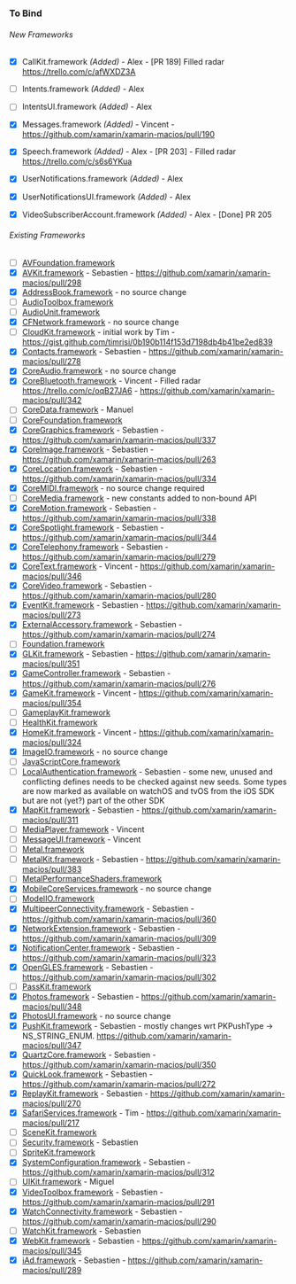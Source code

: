### To Bind
###### New Frameworks
- [X] CallKit.framework *(Added)* - Alex - [PR 189] Filled radar https://trello.com/c/afWXDZ3A
- [ ] Intents.framework *(Added)* - Alex
- [ ] IntentsUI.framework *(Added)* - Alex
- [X] Messages.framework *(Added)* - Vincent - https://github.com/xamarin/xamarin-macios/pull/190
- [X] Speech.framework *(Added)* - Alex - [PR 203] - Filled radar https://trello.com/c/s6s6YKua
- [X] UserNotifications.framework *(Added)* - Alex
- [X] UserNotificationsUI.framework *(Added)* - Alex
- [X] VideoSubscriberAccount.framework *(Added)* - Alex - [Done] PR 205


###### Existing Frameworks
- [ ] [AVFoundation.framework](https://github.com/xamarin/xamarin-macios/wiki/AVFoundation-iOS-Beta1)
- [X] [AVKit.framework](https://github.com/xamarin/xamarin-macios/wiki/AVKit-iOS-Beta1) - Sebastien - https://github.com/xamarin/xamarin-macios/pull/298
- [X] [AddressBook.framework](https://github.com/xamarin/xamarin-macios/wiki/AddressBook-iOS-Beta1) - no source change
- [ ] [AudioToolbox.framework](https://github.com/xamarin/xamarin-macios/wiki/AudioToolbox-iOS-Beta1)
- [ ] [AudioUnit.framework](https://github.com/xamarin/xamarin-macios/wiki/AudioUnit-iOS-Beta1)
- [X] [CFNetwork.framework](https://github.com/xamarin/xamarin-macios/wiki/CFNetwork-iOS-Beta1) - no source change
- [ ] [CloudKit.framework](https://github.com/xamarin/xamarin-macios/wiki/CloudKit-iOS-Beta1) - initial work by Tim - https://gist.github.com/timrisi/0b190b114f153d7198db4b41be2ed839
- [X] [Contacts.framework](https://github.com/xamarin/xamarin-macios/wiki/Contacts-iOS-Beta1) - Sebastien - https://github.com/xamarin/xamarin-macios/pull/278
- [X] [CoreAudio.framework](https://github.com/xamarin/xamarin-macios/wiki/CoreAudio-iOS-Beta1) - no source change
- [X] [CoreBluetooth.framework](https://github.com/xamarin/xamarin-macios/wiki/CoreBluetooth-iOS-Beta1) - Vincent - Filled radar https://trello.com/c/oqB27JA6 - https://github.com/xamarin/xamarin-macios/pull/342
- [ ] [CoreData.framework](https://github.com/xamarin/xamarin-macios/wiki/CoreData-iOS-Beta1) - Manuel
- [ ] [CoreFoundation.framework](https://github.com/xamarin/xamarin-macios/wiki/CoreFoundation-iOS-Beta1)
- [X] [CoreGraphics.framework](https://github.com/xamarin/xamarin-macios/wiki/CoreGraphics-iOS-Beta1) - Sebastien - https://github.com/xamarin/xamarin-macios/pull/337
- [X] [CoreImage.framework](https://github.com/xamarin/xamarin-macios/wiki/CoreImage-iOS-Beta1) - Sebastien - https://github.com/xamarin/xamarin-macios/pull/263
- [X] [CoreLocation.framework](https://github.com/xamarin/xamarin-macios/wiki/CoreLocation-iOS-Beta1) - Sebastien - https://github.com/xamarin/xamarin-macios/pull/334
- [X] [CoreMIDI.framework](https://github.com/xamarin/xamarin-macios/wiki/CoreMIDI-iOS-Beta1) - no source change required
- [ ] [CoreMedia.framework](https://github.com/xamarin/xamarin-macios/wiki/CoreMedia-iOS-Beta1) - new constants added to non-bound API
- [X] [CoreMotion.framework](https://github.com/xamarin/xamarin-macios/wiki/CoreMotion-iOS-Beta1) - Sebastien - https://github.com/xamarin/xamarin-macios/pull/338
- [X] [CoreSpotlight.framework](https://github.com/xamarin/xamarin-macios/wiki/CoreSpotlight-iOS-Beta1) - Sebastien - https://github.com/xamarin/xamarin-macios/pull/344
- [X] [CoreTelephony.framework](https://github.com/xamarin/xamarin-macios/wiki/CoreTelephony-iOS-Beta1) - Sebastien - https://github.com/xamarin/xamarin-macios/pull/279
- [X] [CoreText.framework](https://github.com/xamarin/xamarin-macios/wiki/CoreText-iOS-Beta1) - Vincent - https://github.com/xamarin/xamarin-macios/pull/346
- [X] [CoreVideo.framework](https://github.com/xamarin/xamarin-macios/wiki/CoreVideo-iOS-Beta1) - Sebastien - https://github.com/xamarin/xamarin-macios/pull/280
- [X] [EventKit.framework](https://github.com/xamarin/xamarin-macios/wiki/EventKit-iOS-Beta1) - Sebastien - https://github.com/xamarin/xamarin-macios/pull/273
- [X] [ExternalAccessory.framework](https://github.com/xamarin/xamarin-macios/wiki/ExternalAccessory-iOS-Beta1) - Sebastien - https://github.com/xamarin/xamarin-macios/pull/274
- [ ] [Foundation.framework](https://github.com/xamarin/xamarin-macios/wiki/Foundation-iOS-Beta1)
- [X] [GLKit.framework](https://github.com/xamarin/xamarin-macios/wiki/GLKit-iOS-Beta1) - Sebastien - https://github.com/xamarin/xamarin-macios/pull/351
- [X] [GameController.framework](https://github.com/xamarin/xamarin-macios/wiki/GameController-iOS-Beta1) - Sebastien - https://github.com/xamarin/xamarin-macios/pull/276
- [X] [GameKit.framework](https://github.com/xamarin/xamarin-macios/wiki/GameKit-iOS-Beta1) - Vincent - https://github.com/xamarin/xamarin-macios/pull/354
- [ ] [GameplayKit.framework](https://github.com/xamarin/xamarin-macios/wiki/GameplayKit-iOS-Beta1)
- [ ] [HealthKit.framework](https://github.com/xamarin/xamarin-macios/wiki/HealthKit-iOS-Beta1)
- [X] [HomeKit.framework](https://github.com/xamarin/xamarin-macios/wiki/HomeKit-iOS-Beta1) - Vincent - https://github.com/xamarin/xamarin-macios/pull/324
- [X] [ImageIO.framework](https://github.com/xamarin/xamarin-macios/wiki/ImageIO-iOS-Beta1) - no source change
- [ ] [JavaScriptCore.framework](https://github.com/xamarin/xamarin-macios/wiki/JavaScriptCore-iOS-Beta1)
- [ ] [LocalAuthentication.framework](https://github.com/xamarin/xamarin-macios/wiki/LocalAuthentication-iOS-Beta1) - Sebastien - some new, unused and conflicting defines needs to be checked against new seeds. Some types are now marked as available on watchOS and tvOS from the iOS SDK but are not (yet?) part of the other SDK
- [X] [MapKit.framework](https://github.com/xamarin/xamarin-macios/wiki/MapKit-iOS-Beta1) - Sebastien - https://github.com/xamarin/xamarin-macios/pull/311
- [ ] [MediaPlayer.framework](https://github.com/xamarin/xamarin-macios/wiki/MediaPlayer-iOS-Beta1) - Vincent
- [ ] [MessageUI.framework](https://github.com/xamarin/xamarin-macios/wiki/MessageUI-iOS-Beta1) - Vincent
- [ ] [Metal.framework](https://github.com/xamarin/xamarin-macios/wiki/Metal-iOS-Beta1)
- [ ] [MetalKit.framework](https://github.com/xamarin/xamarin-macios/wiki/MetalKit-iOS-Beta1) - Sebastien - https://github.com/xamarin/xamarin-macios/pull/383
- [ ] [MetalPerformanceShaders.framework](https://github.com/xamarin/xamarin-macios/wiki/MetalPerformanceShaders-iOS-Beta1)
- [X] [MobileCoreServices.framework](https://github.com/xamarin/xamarin-macios/wiki/MobileCoreServices-iOS-Beta1) - no source change
- [ ] [ModelIO.framework](https://github.com/xamarin/xamarin-macios/wiki/ModelIO-iOS-Beta1)
- [X] [MultipeerConnectivity.framework](https://github.com/xamarin/xamarin-macios/wiki/MultipeerConnectivity-iOS-Beta1) - Sebastien - https://github.com/xamarin/xamarin-macios/pull/360
- [X] [NetworkExtension.framework](https://github.com/xamarin/xamarin-macios/wiki/NetworkExtension-iOS-Beta1) - Sebastien - https://github.com/xamarin/xamarin-macios/pull/309
- [X] [NotificationCenter.framework](https://github.com/xamarin/xamarin-macios/wiki/NotificationCenter-iOS-Beta1) - Sebastien - https://github.com/xamarin/xamarin-macios/pull/323
- [X] [OpenGLES.framework](https://github.com/xamarin/xamarin-macios/wiki/OpenGLES-iOS-Beta1) - Sebastien - https://github.com/xamarin/xamarin-macios/pull/302
- [ ] [PassKit.framework](https://github.com/xamarin/xamarin-macios/wiki/PassKit-iOS-Beta1)
- [X] [Photos.framework](https://github.com/xamarin/xamarin-macios/wiki/Photos-iOS-Beta1) - Sebastien - https://github.com/xamarin/xamarin-macios/pull/348
- [X] [PhotosUI.framework](https://github.com/xamarin/xamarin-macios/wiki/PhotosUI-iOS-Beta1) - no source change
- [X] [PushKit.framework](https://github.com/xamarin/xamarin-macios/wiki/PushKit-iOS-Beta1) - Sebastien - mostly changes wrt PKPushType -> NS_STRING_ENUM. https://github.com/xamarin/xamarin-macios/pull/347
- [X] [QuartzCore.framework](https://github.com/xamarin/xamarin-macios/wiki/QuartzCore-iOS-Beta1) - Sebastien - https://github.com/xamarin/xamarin-macios/pull/350
- [X] [QuickLook.framework](https://github.com/xamarin/xamarin-macios/wiki/QuickLook-iOS-Beta1) - Sebastien - https://github.com/xamarin/xamarin-macios/pull/272
- [X] [ReplayKit.framework](https://github.com/xamarin/xamarin-macios/wiki/ReplayKit-iOS-Beta1) - Sebastien - https://github.com/xamarin/xamarin-macios/pull/270
- [X] [SafariServices.framework](https://github.com/xamarin/xamarin-macios/wiki/SafariServices-iOS-Beta1) - Tim - https://github.com/xamarin/xamarin-macios/pull/217
- [ ] [SceneKit.framework](https://github.com/xamarin/xamarin-macios/wiki/SceneKit-iOS-Beta1)
- [ ] [Security.framework](https://github.com/xamarin/xamarin-macios/wiki/Security-iOS-Beta1) - Sebastien
- [ ] [SpriteKit.framework](https://github.com/xamarin/xamarin-macios/wiki/SpriteKit-iOS-Beta1)
- [X] [SystemConfiguration.framework](https://github.com/xamarin/xamarin-macios/wiki/SystemConfiguration-iOS-Beta1) - Sebastien - https://github.com/xamarin/xamarin-macios/pull/312
- [ ] [UIKit.framework](https://github.com/xamarin/xamarin-macios/wiki/UIKit-iOS-Beta1) - Miguel
- [X] [VideoToolbox.framework](https://github.com/xamarin/xamarin-macios/wiki/VideoToolbox-iOS-Beta1) - Sebastien - https://github.com/xamarin/xamarin-macios/pull/291
- [X] [WatchConnectivity.framework](https://github.com/xamarin/xamarin-macios/wiki/WatchConnectivity-iOS-Beta1) - Sebastien - https://github.com/xamarin/xamarin-macios/pull/290
- [ ] [WatchKit.framework](https://github.com/xamarin/xamarin-macios/wiki/WatchKit-iOS-Beta1) - Sebastien
- [X] [WebKit.framework](https://github.com/xamarin/xamarin-macios/wiki/WebKit-iOS-Beta1) - Sebastien - https://github.com/xamarin/xamarin-macios/pull/345
- [X] [iAd.framework](https://github.com/xamarin/xamarin-macios/wiki/iAd-iOS-Beta1) - Sebastien - https://github.com/xamarin/xamarin-macios/pull/289